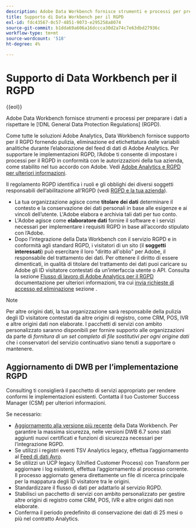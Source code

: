 ```yaml
---
description: Adobe Data Workbench fornisce strumenti e processi per preparare i tuoi dati in modo che siano conformi alle normative generali sulla protezione dei dati (RGPD).
title: Supporto di Data Workbench per il RGPD
exl-id: fdc43567-0c57-4851-9073-e295258a8074
source-git-commit: b1dda69a606a16dccca30d2a74c7e63dbd27936c
workflow-type: tm+mt
source-wordcount: '518'
ht-degree: 4%

---
```


# Supporto di Data Workbench per il RGPD

{{eol}}

Adobe Data Workbench fornisce strumenti e processi per preparare i dati a rispettare le [!DNL General Data Protection Regulations] (RGPD).

Come tutte le soluzioni Adobe Analytics, Data Workbench fornisce supporto per il RGPD fornendo pulizia, eliminazione ed etichettatura delle variabili analitiche durante l’elaborazione del feed di dati di Adobe Analytics. Per supportare le implementazioni RGPD, l’Adobe ti consente di impostare i processi per il RGPD in conformità con le autorizzazioni della tua azienda, come stabilito nel tuo accordo con Adobe. Vedi [Adobe Analytics e RGPD per ulteriori informazioni](https://experienceleague.adobe.com/docs/analytics/admin/data-governance/an-gdpr-overview.html?lang=it).

Il regolamento RGPD identifica i ruoli e gli obblighi dei diversi soggetti responsabili dell’abilitazione all’RGPD (vedi [RGPD e la tua azienda](https://www.adobe.com/it/privacy/general-data-protection-regulation.html)).

* La tua organizzazione agisce come **titolare dei dati** determinare il contesto e la conservazione dei dati personali in base alle esigenze e ai vincoli dell’utente. L&#39;Adobe elabora e archivia tali dati per tuo conto.
* L&#39;Adobe agisce come **elaboratore dati** fornire il software e i servizi necessari per implementare i requisiti RGPD in base all’accordo stipulato con l’Adobe.
* Dopo l’integrazione della Data Workbench con il servizio RGPD e in conformità agli standard RGPD, i visitatori di un sito (il **soggetti interessati**) può esercitare il loro &quot;diritto all&#39;oblio&quot; per Adobe, il responsabile del trattamento dei dati. Per ottenere il diritto di essere dimenticati, in qualità di titolare del trattamento dei dati puoi caricare su Adobe gli ID visitatore contestati da un’interfaccia utente o API. Consulta la sezione [Flusso di lavoro di Adobe Analytics per il RGPD](https://experienceleague.adobe.com/docs/analytics/admin/data-governance/an-gdpr-workflow.html?lang=en) documentazione per ulteriori informazioni, tra cui [invia richieste di accesso ed eliminazione](https://experienceleague.adobe.com/docs/analytics/admin/data-governance/gdpr-submit-access-delete.html) sezione .

>[!NOTE]
>
>Per altre origini dati, la tua organizzazione sarà responsabile della pulizia degli ID visitatore contestati da altre origini di registro, come CRM, POS, IVR e altre origini dati non elaborate. I pacchetti di servizi con ambito personalizzato saranno disponibili per fornire supporto alle organizzazioni da parte di _fornitura di un set completo di file sostitutivi per ogni origine dati_ che i conservatori del servizio continuativo siano tenuti a supportare o mantenere.

## Aggiornamento di DWB per l’implementazione RGPD

Consulting ti consiglierà il pacchetto di servizi appropriato per rendere conformi le implementazioni esistenti. Contatta il tuo Customer Success Manager (CSM) per ulteriori informazioni.

Se necessario:

* [Aggiornamento alla versione più recente](https://experienceleague.adobe.com/docs/data-workbench/using/release-notes/release-notes.html) della Data Workbench. Per garantire la massima sicurezza, nelle versioni DWB 6.7 sono stati aggiunti nuovi certificati e funzioni di sicurezza necessari per l’integrazione RGPD.
* Se utilizzi i registri eventi TSV Analytics legacy, effettua l’aggiornamento al [Feed di dati Avro](https://experienceleague.adobe.com/docs/data-workbench/using/dataset/log-proc-config-file/c-log-sources.html#section-9a824b4c3d5549e7952a7111232035b2).
* Se utilizzi un UCP legacy (Unified Customer Process) con Transform per aggiornare i log esistenti, effettua l’aggiornamento al processo corrente. Il processo aggiornato genera direttamente un file di ricerca principale per la mappatura degli ID visitatore tra le origini.
* Standardizzare il flusso di dati per adattarlo al servizio RGPD.
* Stabilisci un pacchetto di servizi con ambito personalizzato per gestire altre origini di registro come CRM, POS, IVR e altre origini dati non elaborate.
* Conferma il periodo predefinito di conservazione dei dati di 25 mesi o più nel contratto Analytics.
